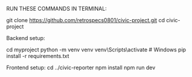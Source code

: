 RUN THESE COMMANDS IN TERMINAL:

git clone https://github.com/retrospecs0801/civic-project.git
cd civic-project


Backend setup:

cd myproject
python -m venv venv
venv\Scripts\activate   # Windows
pip install -r requirements.txt


Frontend setup:
cd ../civic-reporter
npm install
npm run dev
